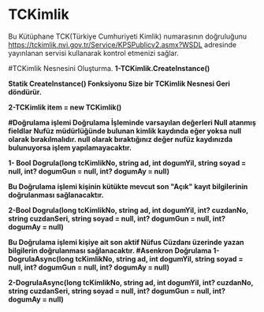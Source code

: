 # TCKimlik
Bu Kütüphane TCK(Türkiye Cumhuriyeti Kimlik) numarasının doğruluğunu
https://tckimlik.nvi.gov.tr/Service/KPSPublicv2.asmx?WSDL adresinde yayınlanan servisi kullanarak 
kontrol etmenizi sağlar.

#TCKimlik Nesnesini Oluşturma.
<b>1-TCKimlik.CreateInstance()<b/>

Statik CreateInstance()  Fonksiyonu Size bir TCKimlik Nesnesi Geri döndürür.

<b>2-TCKimlik item = new TCKimlik()<b/>

#Doğrulama işlemi
Doğrulama İşleminde varsayılan değerleri Null atanmış fieldlar Nufüz müdürlüğünde bulunan kimlik kaydında eğer yoksa null olarak bırakılmalıdır.
null olarak bıraktığınız değer nufüz kaydınızda bulunuyorsa işlem yapılamayacaktır.

<b>1- Bool Dogrula(long tcKimlikNo, string ad, int dogumYil, string soyad = null, int? dogumGun = null, int? dogumAy = null)<b/>

Bu Doğrulama işlemi kişinin kütükte mevcut son "Açık" kayıt bilgilerinin doğrulanması sağlanacaktır.

<b>2-Bool Dogrula(long tcKimlikNo, string ad, int dogumYil, int? cuzdanNo, string cuzdanSeri, string soyad = null, int? dogumGun = null, int? dogumAy = null)<b/>

Bu Doğrulama işlemi kişiye ait son aktif Nüfus Cüzdanı üzerinde yazan bilgilerin doğrulanması sağlanacaktır.
#Asenkron Doğrulama
<b>1-DogrulaAsync(long tcKimlikNo, string ad, int dogumYil, string soyad = null, int? dogumGun = null, int? dogumAy = null)<b/>

<b>2-DogrulaAsync(long tcKimlikNo, string ad, int dogumYil, int? cuzdanNo, string cuzdanSeri, string soyad = null, int? dogumGun = null, int? dogumAy = null)<b/>





